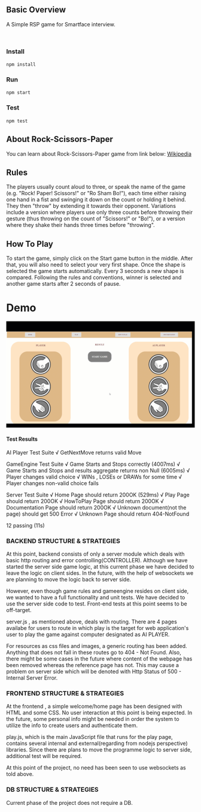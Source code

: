 ## Basic Overview

A Simple RSP game for Smartface interview.

<br>

### Install

```
npm install
```

### Run

```
npm start
```

### Test
```
npm test
```

## About Rock-Scissors-Paper
You can learn about Rock-Scissors-Paper game from link below:
<a href="https://en.wikipedia.org/wiki/Rock%E2%80%93paper%E2%80%93scissors">Wikipedia</a>
<br>

## Rules
The players usually count aloud to three, or speak the name of the game (e.g. "Rock! Paper! Scissors!" or "Ro Sham Bo!"), each time either raising one hand in a fist and swinging it down on the count or holding it behind. They then "throw" by extending it towards their opponent. Variations include a version where players use only three counts before throwing their gesture (thus throwing on the count of "Scissors!" or "Bo!"), or a version where they shake their hands three times before "throwing".

## How To Play
To start the game, simply click on the Start game button in the middle. After that, you will also need to select your very first shape.
Once the shape is selected the game starts automatically. Every 3 seconds a new shape is compared. Following the rules and conventions,
winner is selected and another game starts after 2 seconds of pause.

# Demo

![](GitSmartFace.gif)

#### Test Results

  AI Player Test Suite
    √ GetNextMove returns valid Move

  GameEngine Test Suite
    √ Game Starts and Stops correctly (4007ms)
    √ Game Starts and Stops and results aggregate returns non Null (6005ms)
    √ Player changes valid choice
    √ WINs , LOSEs or DRAWs for some time
    √ Player changes non-valid choice fails

  Server Test Suite
    √ Home Page should return 200OK (529ms)
    √ Play Page should return 200OK
    √ HowToPlay Page should return 200OK
    √ Documentation Page should return 200OK
    √ Unknown document(not the page) should get 500 Error
    √ Unknown Page should return 404-NotFound


  12 passing (11s)

### BACKEND STRUCTURE & STRATEGIES

At this point, backend consists of only a server module which deals with basic http routing and error controlling(CONTROLLER).
Although we have started the server side game logic, at this current phase we have decided to leave the logic on client sides.
In the future, with the help of websockets we are planning to move the logic back to server side.

However, even though game rules and gameengine resides on client side, we wanted to have a full functionality and unit tests.
We have decided to use the server side code to test. Front-end tests at this point seems to be off-target.

server.js , as mentioned above, deals with routing. There are 4 pages availabe for users to route in which play
is the target for web application's user to play the game against computer designated as AI PLAYER.

For resources as css files and images, a generic routing has been added. Anything that does not fall in these routes go to 404 - Not Found.
Also, there might be some cases in the future where content of the webpage has been removed whereas the reference page has not. This may
cause a problem on server side which will be denoted with Http Status of 500 - Internal Server Error.

### FRONTEND STRUCTURE & STRATEGIES

At the frontend , a simple welcome/home page has been designed with HTML and some CSS. No user interaction at this point is being expected.
In the future, some personal info might be needed in order the system to utilize the info to create users and authenticate them.

play.js, which is the main JavaScript file that runs for the play page, contains several internal and external(regarding from nodejs perspective)
libraries. Since there are plans to move the programme logic to server side, additional test will be required.

At this point of the project, no need has been seen to use websockets as told above.

### DB STRUCTURE & STRATEGIES

Current phase of the project does not require a DB.


